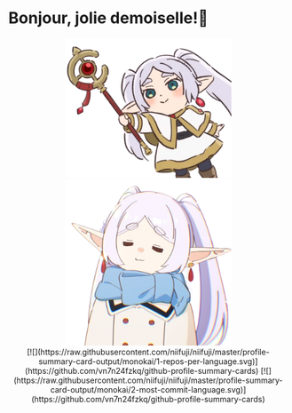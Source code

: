 # Bonjour, jolie demoiselle!👋
<div id="header" align="middle">
  <img src="Screenshot_2023-11-30_231327-removebg.png" width="300"/>
  <img src="z5033005982882_ac2ad52fc792813fe83cc8d795504f4a-PhotoRoom.png-PhotoRoom.png" width="300"/>
</div>
<div align="middle">
[![](https://raw.githubusercontent.com/niifuji/niifuji/master/profile-summary-card-output/monokai/1-repos-per-language.svg)](https://github.com/vn7n24fzkq/github-profile-summary-cards) [![](https://raw.githubusercontent.com/niifuji/niifuji/master/profile-summary-card-output/monokai/2-most-commit-language.svg)](https://github.com/vn7n24fzkq/github-profile-summary-cards)
</div>
